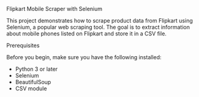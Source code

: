 Flipkart Mobile Scraper with Selenium

This project demonstrates how to scrape product data from Flipkart using Selenium, a popular web scraping tool. The goal is to extract information about mobile phones listed on Flipkart and store it in a CSV file.

Prerequisites

Before you begin, make sure you have the following installed:

- Python 3 or later
- Selenium
- BeautifulSoup
- CSV module
